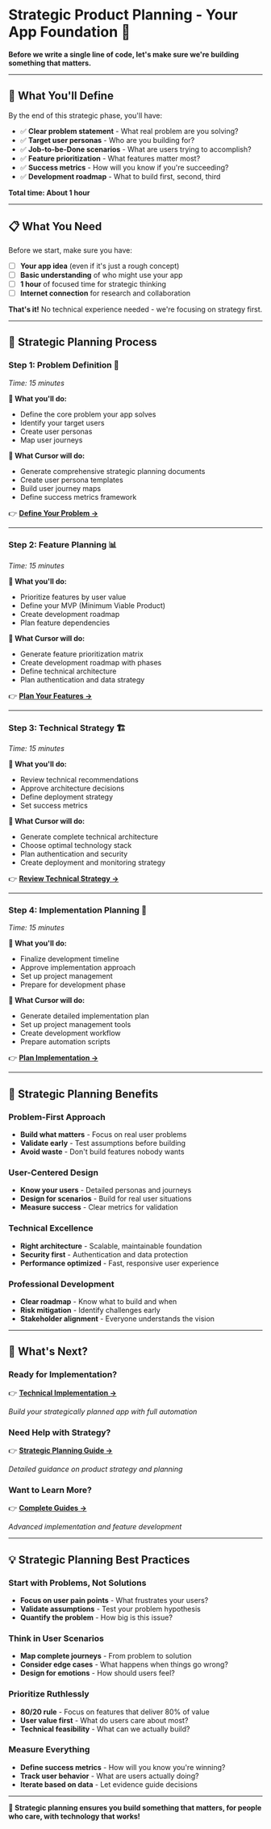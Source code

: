 # Strategic Product Planning - Your App Foundation 🎯

**Before we write a single line of code, let's make sure we're building something that matters.**

---

## 🎯 **What You'll Define**

By the end of this strategic phase, you'll have:
- ✅ **Clear problem statement** - What real problem are you solving?
- ✅ **Target user personas** - Who are you building for?
- ✅ **Job-to-be-Done scenarios** - What are users trying to accomplish?
- ✅ **Feature prioritization** - What features matter most?
- ✅ **Success metrics** - How will you know if you're succeeding?
- ✅ **Development roadmap** - What to build first, second, third

**Total time: About 1 hour**

---

## 📋 **What You Need**

Before we start, make sure you have:
- [ ] **Your app idea** (even if it's just a rough concept)
- [ ] **Basic understanding** of who might use your app
- [ ] **1 hour** of focused time for strategic thinking
- [ ] **Internet connection** for research and collaboration

**That's it!** No technical experience needed - we're focusing on strategy first.

---

## 🚀 **Strategic Planning Process**

### **Step 1: Problem Definition** 🎯
*Time: 15 minutes*

**🎯 What you'll do:**
- Define the core problem your app solves
- Identify your target users
- Create user personas
- Map user journeys

**🤖 What Cursor will do:**
- Generate comprehensive strategic planning documents
- Create user persona templates
- Build user journey maps
- Define success metrics framework

👉 **[Define Your Problem →](01_STRATEGIC_PLANNING.md)**

---

### **Step 2: Feature Planning** 📊
*Time: 15 minutes*

**🎯 What you'll do:**
- Prioritize features by user value
- Define your MVP (Minimum Viable Product)
- Create development roadmap
- Plan feature dependencies

**🤖 What Cursor will do:**
- Generate feature prioritization matrix
- Create development roadmap with phases
- Define technical architecture
- Plan authentication and data strategy

👉 **[Plan Your Features →](02_FEATURE_PLANNING.md)**

---

### **Step 3: Technical Strategy** 🏗️
*Time: 15 minutes*

**🎯 What you'll do:**
- Review technical recommendations
- Approve architecture decisions
- Define deployment strategy
- Set success metrics

**🤖 What Cursor will do:**
- Generate complete technical architecture
- Choose optimal technology stack
- Plan authentication and security
- Create deployment and monitoring strategy

👉 **[Review Technical Strategy →](03_TECHNICAL_STRATEGY.md)**

---

### **Step 4: Implementation Planning** 🚀
*Time: 15 minutes*

**🎯 What you'll do:**
- Finalize development timeline
- Approve implementation approach
- Set up project management
- Prepare for development phase

**🤖 What Cursor will do:**
- Generate detailed implementation plan
- Set up project management tools
- Create development workflow
- Prepare automation scripts

👉 **[Plan Implementation →](04_IMPLEMENTATION_PLANNING.md)**

---

## 🎯 **Strategic Planning Benefits**

### **Problem-First Approach**
- **Build what matters** - Focus on real user problems
- **Validate early** - Test assumptions before building
- **Avoid waste** - Don't build features nobody wants

### **User-Centered Design**
- **Know your users** - Detailed personas and journeys
- **Design for scenarios** - Build for real user situations
- **Measure success** - Clear metrics for validation

### **Technical Excellence**
- **Right architecture** - Scalable, maintainable foundation
- **Security first** - Authentication and data protection
- **Performance optimized** - Fast, responsive user experience

### **Professional Development**
- **Clear roadmap** - Know what to build and when
- **Risk mitigation** - Identify challenges early
- **Stakeholder alignment** - Everyone understands the vision

---

## 🚀 **What's Next?**

### **Ready for Implementation?**
👉 **[Technical Implementation →](../HOW_TO_DO_THINGS/00_README.md)**

*Build your strategically planned app with full automation*

### **Need Help with Strategy?**
👉 **[Strategic Planning Guide →](../REFERENCE_MATERIAL/STRATEGIC_PLANNING.md)**

*Detailed guidance on product strategy and planning*

### **Want to Learn More?**
👉 **[Complete Guides →](../HOW_TO_DO_THINGS/00_README.md)**

*Advanced implementation and feature development*

---

## 💡 **Strategic Planning Best Practices**

### **Start with Problems, Not Solutions**
- **Focus on user pain points** - What frustrates your users?
- **Validate assumptions** - Test your problem hypothesis
- **Quantify the problem** - How big is this issue?

### **Think in User Scenarios**
- **Map complete journeys** - From problem to solution
- **Consider edge cases** - What happens when things go wrong?
- **Design for emotions** - How should users feel?

### **Prioritize Ruthlessly**
- **80/20 rule** - Focus on features that deliver 80% of value
- **User value first** - What do users care about most?
- **Technical feasibility** - What can we actually build?

### **Measure Everything**
- **Define success metrics** - How will you know you're winning?
- **Track user behavior** - What are users actually doing?
- **Iterate based on data** - Let evidence guide decisions

---

**🎯 Strategic planning ensures you build something that matters, for people who care, with technology that works!**